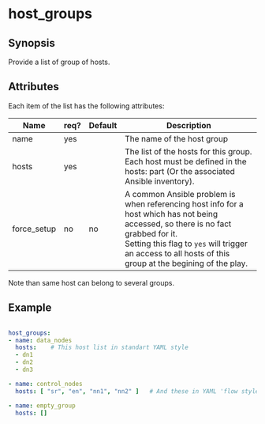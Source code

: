 # host_groups

## Synopsis

Provide a list of group of hosts.

## Attributes

Each item of the list has the following attributes:


Name|req?|Default|Description
---|---|---|---
name|yes||The name of the host group
hosts|yes||The list of the hosts for this group. Each host must be defined in the hosts: part (Or the associated Ansible inventory).
force_setup|no|no|A common Ansible problem is when referencing host info for a host which has not being accessed, so there is no fact grabbed for it.<br>Setting this flag to `yes` will trigger an access to all hosts of this group at the begining of the play.

Note than same host can belong to several groups.

## Example

```yaml

host_groups:
- name: data_nodes
  hosts:	# This host list in standart YAML style
  - dn1
  - dn2
  - dn3

- name: control_nodes
  hosts: [ "sr", "en", "nn1", "nn2" ]	# And these in YAML 'flow style

- name: empty_group
  hosts: []
 
```